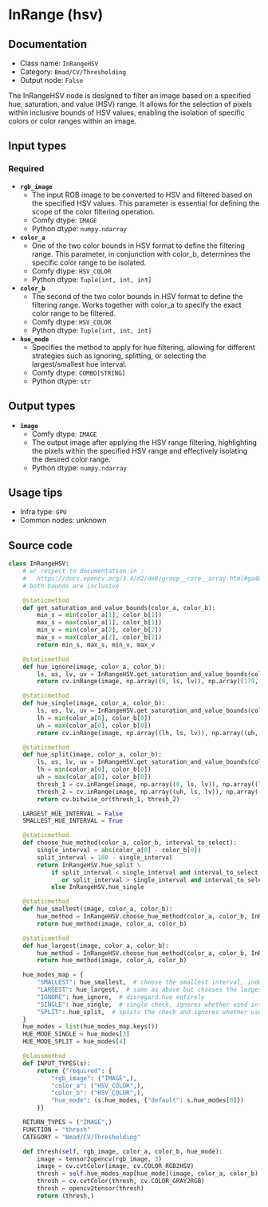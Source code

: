 # InRange (hsv)
## Documentation
- Class name: `InRangeHSV`
- Category: `Bmad/CV/Thresholding`
- Output node: `False`

The InRangeHSV node is designed to filter an image based on a specified hue, saturation, and value (HSV) range. It allows for the selection of pixels within inclusive bounds of HSV values, enabling the isolation of specific colors or color ranges within an image.
## Input types
### Required
- **`rgb_image`**
    - The input RGB image to be converted to HSV and filtered based on the specified HSV values. This parameter is essential for defining the scope of the color filtering operation.
    - Comfy dtype: `IMAGE`
    - Python dtype: `numpy.ndarray`
- **`color_a`**
    - One of the two color bounds in HSV format to define the filtering range. This parameter, in conjunction with color_b, determines the specific color range to be isolated.
    - Comfy dtype: `HSV_COLOR`
    - Python dtype: `Tuple[int, int, int]`
- **`color_b`**
    - The second of the two color bounds in HSV format to define the filtering range. Works together with color_a to specify the exact color range to be filtered.
    - Comfy dtype: `HSV_COLOR`
    - Python dtype: `Tuple[int, int, int]`
- **`hue_mode`**
    - Specifies the method to apply for hue filtering, allowing for different strategies such as ignoring, splitting, or selecting the largest/smallest hue interval.
    - Comfy dtype: `COMBO[STRING]`
    - Python dtype: `str`
## Output types
- **`image`**
    - Comfy dtype: `IMAGE`
    - The output image after applying the HSV range filtering, highlighting the pixels within the specified HSV range and effectively isolating the desired color range.
    - Python dtype: `numpy.ndarray`
## Usage tips
- Infra type: `GPU`
- Common nodes: unknown


## Source code
```python
class InRangeHSV:
    # w/ respect to documentation in :
    #   https://docs.opencv.org/3.4/d2/de8/group__core__array.html#ga48af0ab51e36436c5d04340e036ce981
    # both bounds are inclusive

    @staticmethod
    def get_saturation_and_value_bounds(color_a, color_b):
        min_s = min(color_a[1], color_b[1])
        max_s = max(color_a[1], color_b[1])
        min_v = min(color_a[2], color_b[2])
        max_v = max(color_a[2], color_b[2])
        return min_s, max_s, min_v, max_v

    @staticmethod
    def hue_ignore(image, color_a, color_b):
        ls, us, lv, uv = InRangeHSV.get_saturation_and_value_bounds(color_a, color_b)
        return cv.inRange(image, np.array((0, ls, lv)), np.array((179, us, uv)))

    @staticmethod
    def hue_single(image, color_a, color_b):
        ls, us, lv, uv = InRangeHSV.get_saturation_and_value_bounds(color_a, color_b)
        lh = min(color_a[0], color_b[0])
        uh = max(color_a[0], color_b[0])
        return cv.inRange(image, np.array((lh, ls, lv)), np.array((uh, us, uv)))

    @staticmethod
    def hue_split(image, color_a, color_b):
        ls, us, lv, uv = InRangeHSV.get_saturation_and_value_bounds(color_a, color_b)
        lh = min(color_a[0], color_b[0])
        uh = max(color_a[0], color_b[0])
        thresh_1 = cv.inRange(image, np.array((0, ls, lv)), np.array((lh, us, uv)))
        thresh_2 = cv.inRange(image, np.array((uh, ls, lv)), np.array((179, us, uv)))
        return cv.bitwise_or(thresh_1, thresh_2)

    LARGEST_HUE_INTERVAL = False
    SMALLEST_HUE_INTERVAL = True

    @staticmethod
    def choose_hue_method(color_a, color_b, interval_to_select):
        single_interval = abs(color_a[0] - color_b[0])
        split_interval = 180 - single_interval
        return InRangeHSV.hue_split \
            if split_interval < single_interval and interval_to_select == InRangeHSV.SMALLEST_HUE_INTERVAL \
               or split_interval > single_interval and interval_to_select == InRangeHSV.LARGEST_HUE_INTERVAL \
            else InRangeHSV.hue_single

    @staticmethod
    def hue_smallest(image, color_a, color_b):
        hue_method = InRangeHSV.choose_hue_method(color_a, color_b, InRangeHSV.SMALLEST_HUE_INTERVAL)
        return hue_method(image, color_a, color_b)

    @staticmethod
    def hue_largest(image, color_a, color_b):
        hue_method = InRangeHSV.choose_hue_method(color_a, color_b, InRangeHSV.LARGEST_HUE_INTERVAL)
        return hue_method(image, color_a, color_b)

    hue_modes_map = {
        "SMALLEST": hue_smallest,  # choose the smallest interval, independently of whether it requires a split or not
        "LARGEST": hue_largest,  # same as above but chooses the largest interval
        "IGNORE": hue_ignore,  # disregard hue entirely
        "SINGLE": hue_single,  # single check, ignores whether used interval is the smallest or the largest
        "SPLIT": hue_split,  # splits the check and ignores whether used interval is the smallest or the largest
    }
    hue_modes = list(hue_modes_map.keys())
    HUE_MODE_SINGLE = hue_modes[3]
    HUE_MODE_SPLIT = hue_modes[4]

    @classmethod
    def INPUT_TYPES(s):
        return {"required": {
            "rgb_image": ("IMAGE",),
            "color_a": ("HSV_COLOR",),
            "color_b": ("HSV_COLOR",),
            "hue_mode": (s.hue_modes, {"default": s.hue_modes[0]})
        }}

    RETURN_TYPES = ("IMAGE",)
    FUNCTION = "thresh"
    CATEGORY = "Bmad/CV/Thresholding"

    def thresh(self, rgb_image, color_a, color_b, hue_mode):
        image = tensor2opencv(rgb_image, 3)
        image = cv.cvtColor(image, cv.COLOR_RGB2HSV)
        thresh = self.hue_modes_map[hue_mode](image, color_a, color_b)
        thresh = cv.cvtColor(thresh, cv.COLOR_GRAY2RGB)
        thresh = opencv2tensor(thresh)
        return (thresh,)

```
